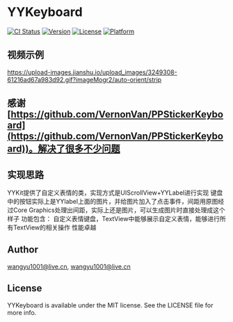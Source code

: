 # YYKeyboard

[![CI Status](https://img.shields.io/travis/wangyu1001@live.cn/YYKeyboard.svg?style=flat)](https://travis-ci.org/wangyu1001@live.cn/YYKeyboard)
[![Version](https://img.shields.io/cocoapods/v/YYKeyboard.svg?style=flat)](https://cocoapods.org/pods/YYKeyboard)
[![License](https://img.shields.io/cocoapods/l/YYKeyboard.svg?style=flat)](https://cocoapods.org/pods/YYKeyboard)
[![Platform](https://img.shields.io/cocoapods/p/YYKeyboard.svg?style=flat)](https://cocoapods.org/pods/YYKeyboard)

## 视频示例

https://upload-images.jianshu.io/upload_images/3249308-61216ad67a983d92.gif?imageMogr2/auto-orient/strip

## 感谢 [https://github.com/VernonVan/PPStickerKeyboard](https://github.com/VernonVan/PPStickerKeyboard))。解决了很多不少问题

## 实现思路
YYKit提供了自定义表情的类，实现方式是UIScrollView+YYLabel进行实现
键盘中的按钮实际上是YYlabel上面的图片，并给图片加入了点击事件，间距用原图经过Core Graphics处理出间距，实际上还是图片，可以生成图片时直接处理成这个样子
功能包含：
自定义表情键盘，TextView中能够展示自定义表情，能够进行所有TextView的相关操作
性能卓越


## Author

wangyu1001@live.cn, wangyu1001@live.cn

## License

YYKeyboard is available under the MIT license. See the LICENSE file for more info.
